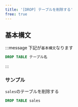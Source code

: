```yaml
---
title: '[DROP] テーブルを削除する'
free: true
---
```


## 基本構文

:::message
下記が`基本構文`なります

```sql
DROP TABLE テーブル名
```

:::

### サンプル

`sales`のテーブルを削除する

```sql
DROP TABLE sales
```
